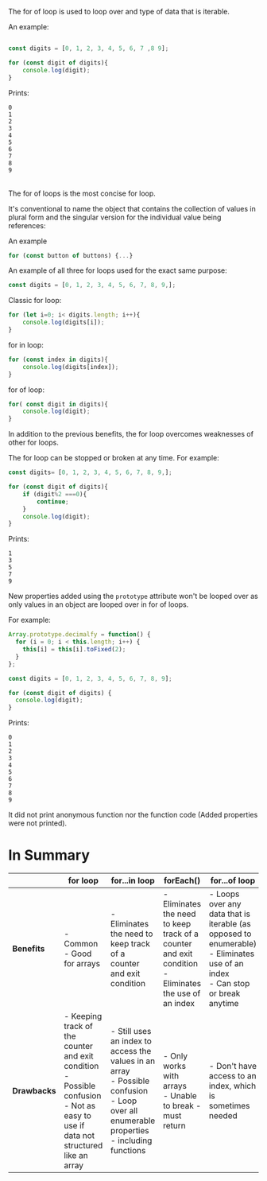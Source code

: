 The for of loop is used to loop over and type of data that is iterable.

An example:

```js

const digits = [0, 1, 2, 3, 4, 5, 6, 7 ,8 9];

for (const digit of digits){
    console.log(digit);
}
```  

Prints:
```
0
1
2
3
4
5
6
7
8
9
```
\
The for of loops is the most concise for loop.

It's conventional to name the object that contains the collection of values in plural form and the singular version for the individual value being references:

An example
```js
for (const button of buttons) {...}
```

An example of all three for loops used for the exact same purpose:
<br>
```js
const digits = [0, 1, 2, 3, 4, 5, 6, 7, 8, 9,];
```

Classic for loop:

```js
for (let i=0; i< digits.length; i++){
    console.log(digits[i]);
}
```

for in loop:

```js
for (const index in digits){
    console.log(digits[index]);
}
```

for of loop:

```js
for( const digit in digits){
    console.log(digit);
}

```


In addition to the previous benefits, the for loop overcomes weaknesses of other for loops.

The for loop can be stopped or broken at any time. For example:


```js
const digits= [0, 1, 2, 3, 4, 5, 6, 7, 8, 9,];

for (const digit of digits){
    if (digit%2 ===0){
        continue;
    }
    console.log(digit);
}
```
Prints:
```
1
3
5
7
9
```

New properties added using the `prototype` attribute won't be looped over as only values in an object are looped over in for of loops. 

For example:

```js
Array.prototype.decimalfy = function() {
  for (i = 0; i < this.length; i++) {
    this[i] = this[i].toFixed(2);
  }
};

const digits = [0, 1, 2, 3, 4, 5, 6, 7, 8, 9];

for (const digit of digits) {
  console.log(digit);
}
```

Prints:

```
0
1
2
3
4
5
6
7
8
9
```

It did not print anonymous function nor the function code (Added properties were not printed).

# In Summary

<table>
    <thead>
        <tr>
            <th></th>
            <th><span style="font-weight: 700; font-style: normal;">for loop</span></th>
            <th>for...in loop</th>
            <th><span style="font-weight: bold;">forEach()</span></th>
            <th>for...of loop</th>
        </tr>
    </thead>
    <tbody>
        <tr>
            <td><span style="font-weight: bold;">Benefits</span></td>
            <td>- Common<br>- Good for arrays</td>
            <td>- Eliminates the need to keep track of a counter and exit condition</td>
            <td>- Eliminates the need to keep track of a counter and exit condition<br>- Eliminates
                the use of an index</td>
            <td>- Loops over any data that is iterable (as opposed to enumerable)<br>- Eliminates
                use of an index<br>- Can stop or break anytime</td>
        </tr>
        <tr>
            <td><span style="font-weight: bold; font-style: normal;">Drawbacks</span></td>
            <td>- Keeping track of the counter and exit condition<br>- Possible confusion<br>- Not
                as easy to use if data not structured like an array</td>
            <td>- Still uses an index to access the values in an array<br>- Possible confusion<br>-
                Loop over all enumerable properties - including functions</td>
            <td>- Only works with arrays<br>- Unable to break - must return</td>
            <td>- Don't have access to an index, which is sometimes needed</td>
        </tr>
    </tbody>
</table>